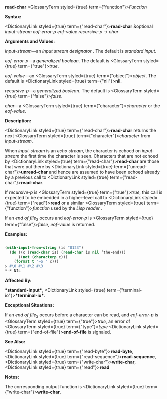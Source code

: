 **read-char** <GlossaryTerm styled={true} term={"function"}><i>Function</i></GlossaryTerm> 



**Syntax:** 



<DictionaryLink styled={true} term={"read-char"}><b>read-char</b></DictionaryLink> &amp;optional *input-stream eof-error-p eof-value recursive-p → char* 



**Arguments and Values:** 



*input-stream*—an *input stream designator* . The default is *standard input*. 



*eof-error-p*—a *generalized boolean*. The default is <GlossaryTerm styled={true} term={"true"}><i>true</i></GlossaryTerm>. 



*eof-value*—an <GlossaryTerm styled={true} term={"object"}><i>object</i></GlossaryTerm>. The default is <DictionaryLink styled={true} term={"nil"}><b>nil</b></DictionaryLink>. 



*recursive-p*—a *generalized boolean*. The default is <GlossaryTerm styled={true} term={"false"}><i>false</i></GlossaryTerm>. 



*char*—a <GlossaryTerm styled={true} term={"character"}><i>character</i></GlossaryTerm> or the *eof-value*. 



**Description:** 



<DictionaryLink styled={true} term={"read-char"}><b>read-char</b></DictionaryLink> returns the next <GlossaryTerm styled={true} term={"character"}><i>character</i></GlossaryTerm> from *input-stream*. 



When *input-stream* is an *echo stream*, the character is echoed on *input-stream* the first time the character is seen. Characters that are not echoed by <DictionaryLink styled={true} term={"read-char"}><b>read-char</b></DictionaryLink> are those that were put there by <DictionaryLink styled={true} term={"unread-char"}><b>unread-char</b></DictionaryLink> and hence are assumed to have been echoed already by a previous call to <DictionaryLink styled={true} term={"read-char"}><b>read-char</b></DictionaryLink>. 



If *recursive-p* is <GlossaryTerm styled={true} term={"true"}><i>true</i></GlossaryTerm>, this call is expected to be embedded in a higher-level call to <DictionaryLink styled={true} term={"read"}><b>read</b></DictionaryLink> or a similar <GlossaryTerm styled={true} term={"function"}><i>function</i></GlossaryTerm> used by the *Lisp reader* . 



If an *end of file*<sub>2</sub> occurs and *eof-error-p* is <GlossaryTerm styled={true} term={"false"}><i>false</i></GlossaryTerm>, *eof-value* is returned. 







 



 



**Examples:**
```lisp

(with-input-from-string (is "0123") 
  (do ((c (read-char is) (read-char is nil ’the-end))) 
      ((not (characterp c))) 
    (format t "~S " c))) 
▷ #\0 #\1 #\2 #\3 
*→* NIL 

```
**Affected By:** 



**\*standard-input\***, <DictionaryLink styled={true} term={"terminal-io"}><b>\*terminal-io\*</b></DictionaryLink>. 



**Exceptional Situations:** 



If an *end of file*<sub>2</sub> occurs before a character can be read, and *eof-error-p* is <GlossaryTerm styled={true} term={"true"}><i>true</i></GlossaryTerm>, an error of <GlossaryTerm styled={true} term={"type"}><i>type</i></GlossaryTerm> <DictionaryLink styled={true} term={"end-of-file"}><b>end-of-file</b></DictionaryLink> is signaled. 



**See Also:** 



<DictionaryLink styled={true} term={"read-byte"}><b>read-byte</b></DictionaryLink>, <DictionaryLink styled={true} term={"read-sequence"}><b>read-sequence</b></DictionaryLink>, <DictionaryLink styled={true} term={"write-char"}><b>write-char</b></DictionaryLink>, <DictionaryLink styled={true} term={"read"}><b>read</b></DictionaryLink> 



**Notes:** 



The corresponding output function is <DictionaryLink styled={true} term={"write-char"}><b>write-char</b></DictionaryLink>. 



